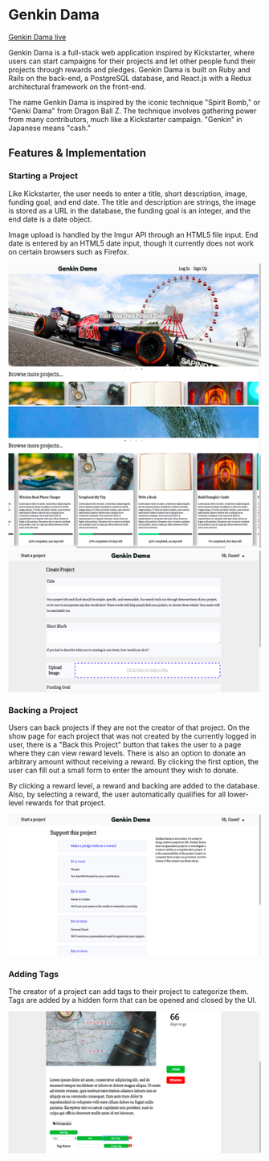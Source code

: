 # Genkin Dama

[Genkin Dama live][genkindama]

[genkindama]: http://genkindama.herokuapp.com/

Genkin Dama is a full-stack web application inspired by Kickstarter, where users can start campaigns for their projects and let other people fund their projects through rewards and pledges. Genkin Dama is built on Ruby and Rails on the back-end, a PostgreSQL database, and React.js with a Redux architectural framework on the front-end.

The name Genkin Dama is inspired by the iconic technique "Spirit Bomb," or "Genki Dama" from Dragon Ball Z. The technique involves gathering power from many contributors, much like a Kickstarter campaign. "Genkin" in Japanese means "cash."

## Features & Implementation

### Starting a Project

Like Kickstarter, the user needs to enter a title, short description, image, funding goal, and end date. The title and description are strings, the image is stored as a URL in the database, the funding goal is an integer, and the end date is a date object.

Image upload is handled by the Imgur API through an HTML5 file input.
End date is entered by an HTML5 date input, though it currently does not work on certain browsers such as Firefox.

![Project Index Carousel](https://github.com/txie1993/genkin-dama/blob/master/docs/screencaps/Screen%20Shot%202016-11-11%20at%203.04.20%20PM.png)
![Project Index Items](https://github.com/txie1993/genkin-dama/blob/master/docs/screencaps/Screen%20Shot%202016-11-11%20at%203.04.50%20PM.png?raw=true)
![New Project Form](https://github.com/txie1993/genkin-dama/blob/master/docs/screencaps/Screen%20Shot%202016-11-11%20at%203.06.44%20PM.png?raw=true)

### Backing a Project

Users can back projects if they are not the creator of that project. On the show page for each project that was not created by the currently logged in user, there is a "Back this Project" button that takes the user to a page where they can view reward levels. There is also an option to donate an arbitrary amount without receiving a reward. By clicking the first option, the user can fill out a small form to enter the amount they wish to donate.

By clicking a reward level, a reward and backing are added to the database. Also, by selecting a reward, the user automatically qualifies for all lower-level rewards for that project.

![Back Project](https://github.com/txie1993/genkin-dama/blob/master/docs/screencaps/Screen%20Shot%202016-11-11%20at%203.07.38%20PM.png?raw=true)

### Adding Tags

The creator of a project can add tags to their project to categorize them. Tags are added by a hidden form that can be opened and closed by the UI.

![Tag Project](https://github.com/txie1993/genkin-dama/blob/master/docs/screencaps/Screen%20Shot%202016-11-11%20at%203.06.22%20PM.png?raw=true")
